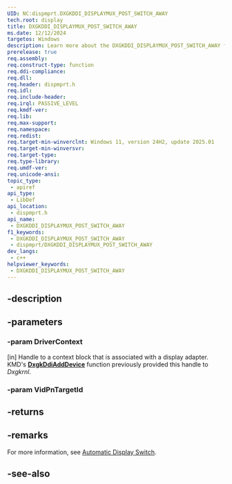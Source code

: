 ```yaml
---
UID: NC:dispmprt.DXGKDDI_DISPLAYMUX_POST_SWITCH_AWAY
tech.root: display
title: DXGKDDI_DISPLAYMUX_POST_SWITCH_AWAY
ms.date: 12/12/2024
targetos: Windows
description: Learn more about the DXGKDDI_DISPLAYMUX_POST_SWITCH_AWAY function.
prerelease: true
req.assembly: 
req.construct-type: function
req.ddi-compliance: 
req.dll: 
req.header: dispmprt.h
req.idl: 
req.include-header: 
req.irql: PASSIVE_LEVEL
req.kmdf-ver: 
req.lib: 
req.max-support: 
req.namespace: 
req.redist: 
req.target-min-winverclnt: Windows 11, version 24H2, update 2025.01
req.target-min-winversvr: 
req.target-type: 
req.type-library: 
req.umdf-ver: 
req.unicode-ansi: 
topic_type:
 - apiref
api_type:
 - LibDef
api_location:
 - dispmprt.h
api_name:
 - DXGKDDI_DISPLAYMUX_POST_SWITCH_AWAY
f1_keywords:
 - DXGKDDI_DISPLAYMUX_POST_SWITCH_AWAY
 - dispmprt/DXGKDDI_DISPLAYMUX_POST_SWITCH_AWAY
dev_langs:
 - c++
helpviewer_keywords:
 - DXGKDDI_DISPLAYMUX_POST_SWITCH_AWAY
---
```


## -description

## -parameters

### -param DriverContext

[in] Handle to a context block that is associated with a display adapter. KMD's [**DxgkDdiAddDevice**](nc-dispmprt-dxgkddi_add_device.md) function previously provided this handle to *Dxgkrnl*.

### -param VidPnTargetId

## -returns

## -remarks

For more information, see [Automatic Display Switch](/windows-hardware/drivers/display/automatic-display-switch).

## -see-also

